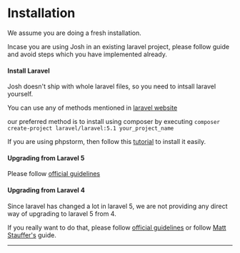 # Installation

We assume you are doing a fresh installation.

Incase you are using Josh in an existing laravel project, please follow guide and avoid steps which you have implemented already.

#### Install Laravel

Josh doesn't ship with whole laravel files, so you need to intsall laravel yourself.

You can use any of methods mentioned in [laravel website](http://laravel.com/docs/5.1/installation)

our preferred method is to install using composer by executing `composer create-project laravel/laravel:5.1 your_project_name`

If you are using phpstorm, then follow this [tutorial](http://laraveldaily.com/phpstorm-easily-create-new-laravel-project/) to install it easily.

#### Upgrading from Laravel 5

Please follow [official guidelines](http://laravel.com/docs/5.1/upgrade#upgrade-5.1.0)

#### Upgrading from Laravel 4

Since laravel has changed a lot in laravel 5, we are not providing any direct way of upgrading to laravel 5 from 4.

If you really want to do that, please follow [official guidelines](http://laravel.com/docs/5.1/upgrade) or follow [Matt Stauffer's](http://mattstauffer.co/blog/upgrading-from-laravel-4-to-laravel-5) guide.

---



